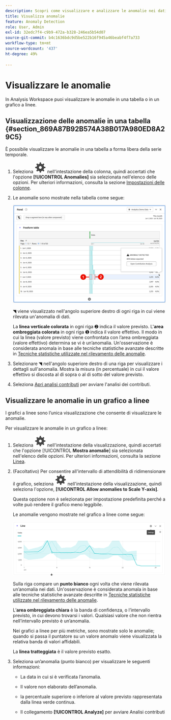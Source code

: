 ```yaml
---
description: Scopri come visualizzare e analizzare le anomalie nei dati in Analysis Workspace.
title: Visualizza anomalie
feature: Anomaly Detection
role: User, Admin
exl-id: 32edc7f4-c9b9-472a-b328-246ea5b54d07
source-git-commit: b4c1636bdc9d5be522b16f945a46beabf4f7a733
workflow-type: tm+mt
source-wordcount: '437'
ht-degree: 49%

---
```


# Visualizzare le anomalie

In Analysis Workspace puoi visualizzare le anomalie in una tabella o in un grafico a linee.

## Visualizzazione delle anomalie in una tabella {#section_869A87B92B574A38B017A980ED8A29C5}

È possibile visualizzare le anomalie in una tabella a forma libera della serie temporale.

1. Seleziona ![Impostazione](/help/assets/icons/Setting.svg) nell&#39;intestazione della colonna, quindi accertati che l&#39;opzione **[!UICONTROL Anomalies]** sia selezionata nell&#39;elenco delle opzioni. Per ulteriori informazioni, consulta la sezione [Impostazioni delle colonne](/help/analyze/analysis-workspace/visualizations/freeform-table/column-row-settings/column-settings.md).

1. Le anomalie sono mostrate nella tabella come segue:

   ![Anomalie rilevate](assets/anomaly-detected.png)

   ◥ viene visualizzato nell&#39;angolo superiore destro di ogni riga in cui viene rilevata un&#39;anomalia di dati.

   La **linea verticale colorata** in ogni riga ➋ indica il valore previsto. L&#39;**area ombreggiata colorata** in ogni riga ➊ indica il valore effettivo. Il modo in cui la linea (valore previsto) viene confrontata con l’area ombreggiata (valore effettivo) determina se vi è un’anomalia. Un&#39;osservazione è considerata anomala in base alle tecniche statistiche avanzate descritte in [Tecniche statistiche utilizzate nel rilevamento delle anomalie](/help/analyze/analysis-workspace/c-anomaly-detection/statistics-anomaly-detection.md).

1. Selezionare ◥ nell&#39;angolo superiore destro di una riga per visualizzare i dettagli sull&#39;anomalia. Mostra la misura (in percentuale) in cui il valore effettivo si discosta al di sopra o al di sotto del valore previsto.
1. Seleziona [Apri analisi contributi](run-contribution-analysis.md) per avviare l&#39;analisi dei contributi.

## Visualizzare le anomalie in un grafico a linee

I grafici a linee sono l’unica visualizzazione che consente di visualizzare le anomalie.

Per visualizzare le anomalie in un grafico a linee:

1. Seleziona ![Impostazione](/help/assets/icons/Setting.svg) nell&#39;intestazione della visualizzazione, quindi accertati che l&#39;opzione [!UICONTROL **Mostra anomalie**] sia selezionata nell&#39;elenco delle opzioni. Per ulteriori informazioni, consulta la sezione [Linea](/help/analyze/analysis-workspace/visualizations/line.md).

1. (Facoltativo) Per consentire all&#39;intervallo di attendibilità di ridimensionare il grafico, seleziona ![Impostazione](/help/assets/icons/Setting.svg) nell&#39;intestazione della visualizzazione, quindi seleziona l&#39;opzione, **[!UICONTROL Allow anomalies to Scale Y-axis]**.

   Questa opzione non è selezionata per impostazione predefinita perché a volte può rendere il grafico meno leggibile.

   Le anomalie vengono mostrate nel grafico a linee come segue:

   ![Visualizzazione riga rilevata anomalia](assets/anomaly-detected-line.gif)

   Sulla riga compare un **punto bianco** ogni volta che viene rilevata un’anomalia nei dati. Un&#39;osservazione è considerata anomala in base alle tecniche statistiche avanzate descritte in [Tecniche statistiche utilizzate nel rilevamento delle anomalie](/help/analyze/analysis-workspace/c-anomaly-detection/statistics-anomaly-detection.md).

   L’**area ombreggiata chiara** è la banda di confidenza, o l’intervallo previsto, in cui devono trovarsi i valori. Qualsiasi valore che non rientra nell’intervallo previsto è un’anomalia.

   Nei grafici a linee per più metriche, sono mostrate solo le anomalie; quando si passa il puntatore su un valore anomalo viene visualizzata la relativa banda di valori affidabili.

   La **linea tratteggiata** è il valore previsto esatto.

1. Seleziona un’anomalia (punto bianco) per visualizzare le seguenti informazioni:

   * La data in cui si è verificata l’anomalia.

   * Il valore non elaborato dell’anomalia.

   * la percentuale superiore o inferiore al valore previsto rappresentata dalla linea verde continua.

   * Il collegamento **[!UICONTROL Analyze]** per avviare Analisi contributi






